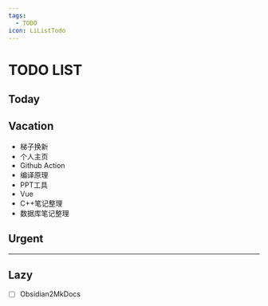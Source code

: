 ```yaml
---
tags:
  - TODO
icon: LiListTodo
---
```


# TODO LIST

## Today

## Vacation

- 梯子换新
- 个人主页
- Github Action
- 编译原理
- PPT工具
- Vue
- C++笔记整理
- 数据库笔记整理

## Urgent

---

## Lazy

- [ ] Obsidian2MkDocs
